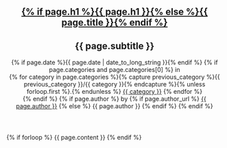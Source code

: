 <article>
<header>
  <hgroup>
    <h1><a href={{ page.url}}>{% if page.h1 %}{{ page.h1 }}{% else %}{{ page.title }}{% endif %}</a></h1>
    <h2>{{ page.subtitle }}</h2>
  </hgroup>
  {% if page.date %}<time pubdate="pubdate" datetime="{{ page.date | date_to_xmlschema }}">{{ page.date | date_to_long_string }}</time>{% endif %}
  {% if page.categories and page.categories[0] %} in
  <nav>
    {% for category in page.categories %}{% capture previous_category %}{{ previous_category }}/{{ category }}{% endcapture %}{% unless forloop.first %}.{% endunless %}
      <a href="{{ previous_category }}">{{ category }}</a>
    {% endfor %}
  </nav>
  {% endif %}
  {% if page.author %} by
    {% if page.author_url %}
      <a href="{{ page.author_url }}">{{ page.author }}</a>
    {% else %}
      {{ page.author }}
    {% endif %}
  {% endif %}
</header>
{% if forloop %}
{{ page.content }}
{% endif %}
</article>